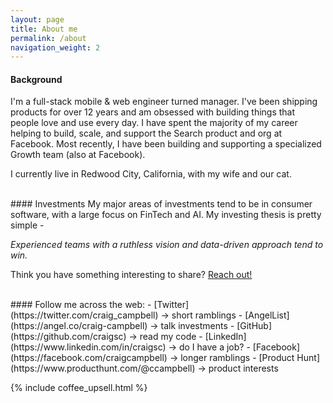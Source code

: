 ```yaml
---
layout: page
title: About me
permalink: /about
navigation_weight: 2
---
```

#### Background
I'm a full-stack mobile & web engineer turned manager. I've been shipping products for over 12 years and am obsessed with building things that people love and use every day. I have spent the majority of my career helping to build, scale, and support the Search product and org at Facebook. Most recently, I have been building and supporting a specialized Growth team (also at Facebook).

I currently live in Redwood City, California, with my wife and our cat.

<br>
#### Investments
My major areas of investments tend to be in consumer software, with a large focus on FinTech and AI. My investing thesis is pretty simple - 

*Experienced teams with a ruthless vision and data-driven approach tend to win.* 

Think you have something interesting to share? [Reach out!](/contact)

<br>
<div class="row justify-content-center">
  <div class="col-auto" markdown="1">
#### Follow me across the web:
  - [Twitter](https://twitter.com/craig_campbell) → short ramblings
  - [AngelList](https://angel.co/craig-campbell) → talk investments
  - [GitHub](https://github.com/craigsc) → read my code
  - [LinkedIn](https://www.linkedin.com/in/craigsc) → do I have a job?
  - [Facebook](https://facebook.com/craigcampbell) → longer ramblings
  - [Product Hunt](https://www.producthunt.com/@ccampbell) → product interests
  </div>
</div>

{% include coffee_upsell.html %}
